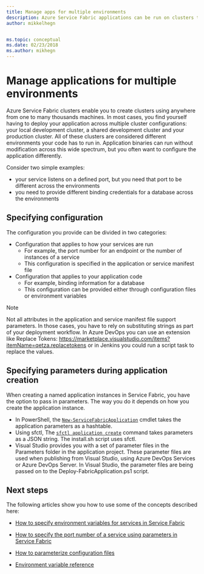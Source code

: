 ```yaml
---
title: Manage apps for multiple environments
description: Azure Service Fabric applications can be run on clusters that range in size from one machine to thousands of machines. In some cases, you will want to configure your application differently for those varied environments. This article covers how to define different application parameters per environment.
author: mikkelhegn


ms.topic: conceptual
ms.date: 02/23/2018
ms.author: mikhegn
---
```

# Manage applications for multiple environments

Azure Service Fabric clusters enable you to create clusters using anywhere from one to many thousands machines. In most cases, you find yourself having to deploy your application across multiple cluster configurations: your local development cluster, a shared development cluster and your production cluster. All of these clusters are considered different environments your code has to run in. Application binaries can run without modification across this wide spectrum, but you often want to configure the application differently.

Consider two simple examples:
  - your service listens on a defined port, but you need that port to be different across the environments
  - you need to provide different binding credentials for a database across the environments

## Specifying configuration

The configuration you provide can be divided in two categories:

- Configuration that applies to how your services are run
  - For example, the port number for an endpoint or the number of instances of a service
  - This configuration is specified in the application or service manifest file
- Configuration that applies to your application code
  - For example, binding information for a database
  - This configuration can be provided either through configuration files or environment variables

> [!NOTE]
> Not all attributes in the application and service manifest file support parameters.
> In those cases, you have to rely on substituting strings as part of your deployment workflow. In Azure DevOps you can use an extension like Replace Tokens: https://marketplace.visualstudio.com/items?itemName=qetza.replacetokens or in Jenkins you could run a script task to replace the values.
>

## Specifying parameters during application creation

When creating a named application instances in Service Fabric, you have the option to pass in parameters. The way you do it depends on how you create the application instance.

  - In PowerShell, the [`New-ServiceFabricApplication`](/powershell/module/servicefabric/new-servicefabricapplication?view=azureservicefabricps) cmdlet takes the application parameters as a hashtable.
  - Using sfctl, The [`sfctl application create`](./service-fabric-sfctl-application.md#sfctl-application-create) command takes parameters as a JSON string. The install.sh script uses sfctl.
  - Visual Studio provides you with a set of parameter files in the Parameters folder in the application project. These parameter files are used when publishing from Visual Studio, using Azure DevOps Services or Azure DevOps Server. In Visual Studio, the parameter files are being passed on to the Deploy-FabricApplication.ps1 script.

## Next steps
The following articles show you how to use some of the concepts described here:

- [How to specify environment variables for services in Service Fabric](service-fabric-how-to-specify-environment-variables.md)
- [How to specify the port number of a service using parameters in Service Fabric](service-fabric-how-to-specify-port-number-using-parameters.md)
- [How to parameterize configuration files](service-fabric-how-to-parameterize-configuration-files.md)

- [Environment variable reference](service-fabric-environment-variables-reference.md)
